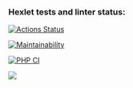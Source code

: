 ### Hexlet tests and linter status:
[![Actions Status](https://github.com/just-evv/php-project-lvl1/workflows/hexlet-check/badge.svg)](https://github.com/just-evv/php-project-lvl1/actions)

[![Maintainability](https://api.codeclimate.com/v1/badges/a99a88d28ad37a79dbf6/maintainability)](https://codeclimate.com/github/codeclimate/codeclimate/maintainability)

[![PHP CI](https://github.com/just-evv/php-project-lvl1/workflows/PHP%20CI/badge.svg)](https://github.com/just-evv/php-project-lvl1/actions)

<a href="https://asciinema.org/a/upBCokebkZ7oGHepHRR5SLY2k" target="_blank"><img src="https://asciinema.org/a/upBCokebkZ7oGHepHRR5SLY2k.svg" /></a>